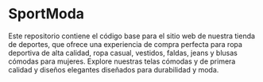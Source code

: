 # SportModa
Este repositorio contiene el código base para el sitio web de nuestra tienda de deportes, que ofrece una experiencia de compra perfecta para ropa deportiva de alta calidad, ropa casual, vestidos, faldas, jeans y blusas cómodas para mujeres. Explore nuestras telas cómodas y de primera calidad y diseños elegantes diseñados para durabilidad y moda.
